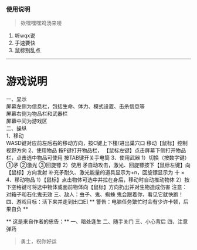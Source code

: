 ### 使用说明
> 欸嘿嘿嘿鸡汤来喽
1.  听wqx说
2.  手速要快
3.  鼠标别乱点
***
# 游戏说明
 一、显示                                                                             
     屏幕左侧为信息栏，包括生命、体力、模式设置、击杀信息等                              
     屏幕右侧为物品栏和武器栏                                                            
     屏幕中间为游戏区                                                                    
 二、操纵                                                                                
     1、移动                                                                             
         WASD键对应前左后右的移动方向，按C键上下楼/进出巢穴口
         移动【鼠标】控制视野方向
     2、使用物品
         按F键打开物品栏，
         【鼠标左键】点击屏幕下侧打开物品栏，点击选中物品可使用
         按TAB键开关手电筒
     3、使用武器
         1）切换（按数字键）
            ①矛  ②激光  ③回旋镖
         2）使用
            矛自动攻击，激光、回旋镖按下【鼠标左键】向【鼠标】方向发射
            补充矛耐久、激光能量的道具显示为+n，回旋镖显示为 十 ×
     4、移动物品
         1）【鼠标】点击物体可选中并拉在身后，移动时自动推动物体
         2）按下空格键可将选中物体或面前物体向【鼠标】方向扔出并对生物造成伤害
            注意：对箱子和石化鬼无效
 三、敌人：虫子、鬼、蜘蛛
     鬼会跟着你，看见它就快跑！
 四、游戏目标：活下来并走到出口E]
** 警告：电脑任务繁忙时会有少许卡顿，后果自负 **

** 这是来自作者的忠告：**
  一、暗处逢生
  二、随手关门
  三、小心背后
  四、注意弹药
> 勇士，祝你好运
